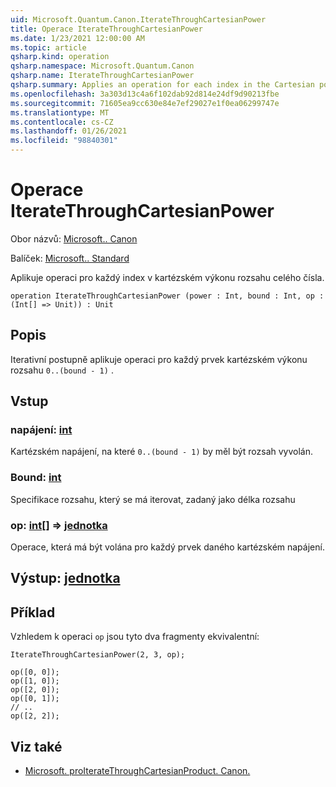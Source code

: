 ```yaml
---
uid: Microsoft.Quantum.Canon.IterateThroughCartesianPower
title: Operace IterateThroughCartesianPower
ms.date: 1/23/2021 12:00:00 AM
ms.topic: article
qsharp.kind: operation
qsharp.namespace: Microsoft.Quantum.Canon
qsharp.name: IterateThroughCartesianPower
qsharp.summary: Applies an operation for each index in the Cartesian power of an integer range.
ms.openlocfilehash: 3a303d13c4a6f102dab92d814e24df9d90213fbe
ms.sourcegitcommit: 71605ea9cc630e84e7ef29027e1f0ea06299747e
ms.translationtype: MT
ms.contentlocale: cs-CZ
ms.lasthandoff: 01/26/2021
ms.locfileid: "98840301"
---
```

# <a name="iteratethroughcartesianpower-operation"></a>Operace IterateThroughCartesianPower

Obor názvů: [Microsoft.. Canon](xref:Microsoft.Quantum.Canon)

Balíček: [Microsoft.. Standard](https://nuget.org/packages/Microsoft.Quantum.Standard)


Aplikuje operaci pro každý index v kartézském výkonu rozsahu celého čísla.

```qsharp
operation IterateThroughCartesianPower (power : Int, bound : Int, op : (Int[] => Unit)) : Unit
```


## <a name="description"></a>Popis

Iterativní postupně aplikuje operaci pro každý prvek kartézském výkonu rozsahu `0..(bound - 1)` .

## <a name="input"></a>Vstup

### <a name="power--int"></a>napájení: [int](xref:microsoft.quantum.lang-ref.int)

Kartézském napájení, na které `0..(bound - 1)` by měl být rozsah vyvolán.


### <a name="bound--int"></a>Bound: [int](xref:microsoft.quantum.lang-ref.int)

Specifikace rozsahu, který se má iterovat, zadaný jako délka rozsahu


### <a name="op--int--unit"></a>op: [int](xref:microsoft.quantum.lang-ref.int)[] => [jednotka](xref:microsoft.quantum.lang-ref.unit) 

Operace, která má být volána pro každý prvek daného kartézském napájení.



## <a name="output--unit"></a>Výstup: [jednotka](xref:microsoft.quantum.lang-ref.unit)



## <a name="example"></a>Příklad

Vzhledem k operaci `op` jsou tyto dva fragmenty ekvivalentní:

```qsharp
IterateThroughCartesianPower(2, 3, op);
```

```qsharp
op([0, 0]);
op([1, 0]);
op([2, 0]);
op([0, 1]);
// ..
op([2, 2]);
```

## <a name="see-also"></a>Viz také

- [Microsoft. proIterateThroughCartesianProduct. Canon.](xref:Microsoft.Quantum.Canon.IterateThroughCartesianProduct)